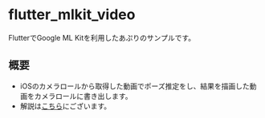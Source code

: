 # flutter_mlkit_video

FlutterでGoogle ML Kitを利用したあぷりのサンプルです。

## 概要

- iOSのカメラロールから取得した動画でポーズ推定をし、結果を描画した動画をカメラロールに書き出します。
- 解説は[こちら](https://qiita.com/KAZMA_WED/items/b135f243df8dad533800)にございます。
